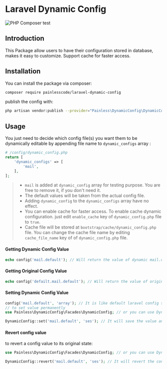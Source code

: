 # Laravel Dynamic Config

![PHP Composer test](https://github.com/painlesscode/laravel-dynamic-config/workflows/PHP%20Composer/badge.svg)

## Introduction
This Package allow users to have their configuration stored in database, makes it easy to customize.
Support cache for faster access.

## Installation
You can install the package via composer:
``` bash
composer require painlesscode/laravel-dynamic-config
```
publish the config with:

``` bash
php artisan vendor:publish --provider="Painless\DynamicConfig\DynamicConfigServiceProvider"
```
 
## Usage

You just need to decide which config file(s) you want them to be dynamically editable by appending file name to `dynamic_configs` array :
```php
# /config/dynamic_config.php 
return [
    'dynamic_configs' => [
        'mail',
    ],
];
```

> * `mail` is added at `dynamic_config` array for testing purpose. You are free to remove it, if you don't need it.
> * The default values will be taken from the actual config file.
> * Adding `dynamic_config` to the `dynamic_configs` array have no effect.
> * You can enable cache for faster access. To enable cache dynamic configuration. just edit `enable_cache` key of `dynamic_config.php` file to `true`.
> * Cache file will be stored at `bootstrap/cache/dynamic_config.php` file. You can change the cache file name by editing `cache_file_name` key of of `dynamic_config.php` file. 


#### Getting Dynamic Config Value

```php
echo config('mail.default'); // Will return the value of dynamic mail.default (if mail is already added to dynamic_configs array);
```

#### Getting Original Config Value

```php
echo config('defailt.mail.default'); // Will return the value of original configuration (if default_prefix is set to 'default');
```

#### Setting Dynamic Config Value

```php
config('mail.default', 'array'); // It is like default laravel config set. it will be set but persists in only current request.
// to set value permanently
use Painless\DynamicConfig\Facades\DynamicConfig; // or you can use DynamicConfig Alias

DynamicConfig::set('mail.default', 'ses'); // It will save the value and persist it in database and cache (if enabled)
```

#### Revert config value
to revert a config value to its original state:
```php
use Painless\DynamicConfig\Facades\DynamicConfig; // or you can use DynamicConfig Alias

DynamicConfig::revert('mail.default', 'ses'); // It will revert the config value to its original state and persist it. 
```
